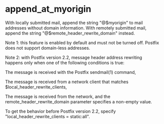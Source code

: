 # append_at_myorigin 


With locally submitted mail, append the string "@$myorigin" to mail
addresses without domain information. With remotely submitted mail,
append the string "@$remote_header_rewrite_domain" instead.



Note 1: this feature is enabled by default and must not be turned off.
Postfix does not support domain-less addresses.


 Note 2: with Postfix version 2.2, message header address rewriting
happens only when one of the following conditions is true: 



 The message is received with the Postfix sendmail(1) command,

 The message is received from a network client that matches
$local_header_rewrite_clients,

 The message is received from the network, and the
remote_header_rewrite_domain parameter specifies a non-empty value.



 To get the behavior before Postfix version 2.2, specify
"local_header_rewrite_clients = static:all". 


